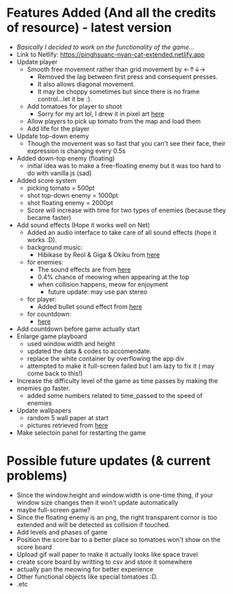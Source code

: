# Features Added (And all the credits of resource) - latest version
* _Basically I decided to work on the functionality of the game..._
* Link to Netlify: https://pinghsuanc-nyan-cat-extended.netlify.app
* Update player
    - Smooth free movement rather than grid movement by ←↑↓→
        - Removed the lag between first press and consequent presses.
        - It also allows diagonal movement.
        - It may be choppy sometimes but since there is no frame control...let it be :).
    - Add tomatoes for player to shoot
        - Sorry for my art lol, I drew it in pixel art [here](https://www.pixilart.com/draw?ref=home-page)
    - Allow players to pick up tomato from the map and load them
    - Add life for the player
* Update top-down enemy
    - Though the movement was so fast that you can't see their face, their expression is changing every 0.5s
* Added down-top enemy (floating)
    - initial idea was to make a free-floating enemy but it was too hard to do with vanilla js (sad)
* Added score system
    - picking tomato = 500pt
    - shot top-down enemy = 1000pt
    - shot floating enemy = 2000pt
    - Score will increase with time for two types of enemies (because they became faster)
* Add sound effects (Hope it works well on Net)
    - Added an audio interface to take care of all sound effects (hope it works :D).
    - background music:
        - Hibikase by Reol & Giga & Okiku from [here](https://www.youtube.com/watch?v=TkroHwQYpFE)
    - for enemies:
        - The sound effects are from [here](https://www.zapsplat.com/sound-effect-category/cats/page/2/)
        - 0.4% chance of meowing when appearing at the top
        - when collision happens, meow for enjoyment
            - future update: may use pan stereo
    - for player:
        - Added bullet sound effect from [here](https://www.findsounds.com/ISAPI/search.dll?keywords=bullet)
    - for countdown:
        - [here](https://www.zapsplat.com/page/4/?s=timer&post_type=music&sound-effect-category-id)
* Add countdown before game actually start
* Enlarge game playboard
    - used window.width and height
    - updated the data & codes to accomendate.
    - replace the white container by overflowing the app div
    - attempted to make it full-screen failed but I am lazy to fix it ( may come back to this!)
* Increase the difficulty level of the game as time passes by making the enemies go faster.
    - added some numbers related to time_passed to the speed of enemies
* Update wallpapers
    - random 5 wall paper at start
    - pictures retrieved from [here](https://wallpaperset.com/desktop-space-backgrounds)
* Make selectoin panel for restarting the game

# Possible future updates (& current problems)
* Since the window.height and window.width is one-time thing, if your window size changes then it won't update automatically
* maybe full-screen game?
* Since the floating enemy is an png, the right transparent cornor is too extended and will be detected as collision if touched.
* Add levels and phases of game
* Position the score bar to a better place so tomatoes won't show on the score board
* Upload gif wall paper to make it actually looks like space travel
* create score board by writting to csv and store it somewhere
* actually pan the meowing for better experience
* Other functional objects like special tomatoes :D.
* .etc


